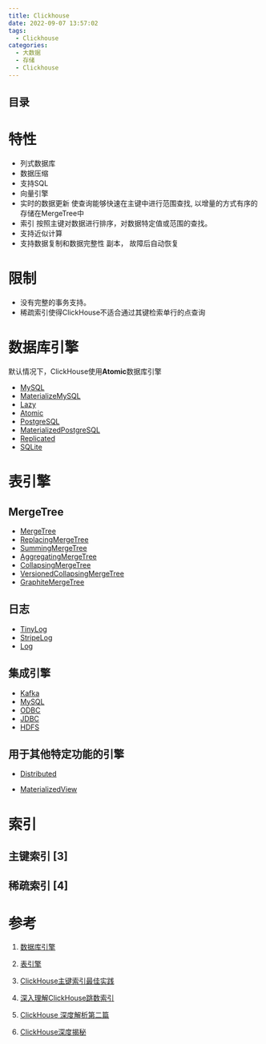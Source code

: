 ```yaml
---
title: Clickhouse
date: 2022-09-07 13:57:02
tags:
  - Clickhouse
categories: 
  - 大数据 
  - 存储
  - Clickhouse
---
```


<p></p>
<!-- more -->

## 目录
<!-- toc -->

# 特性
+ 列式数据库
+ 数据压缩
+ 支持SQL
+ 向量引擎
+ 实时的数据更新
  使查询能够快速在主键中进行范围查找, 以增量的方式有序的存储在MergeTree中
+ 索引
  按照主键对数据进行排序，对数据特定值或范围的查找。
+ 支持近似计算
+ 支持数据复制和数据完整性
  副本， 故障后自动恢复

# 限制
+ 没有完整的事务支持。
+ 稀疏索引使得ClickHouse不适合通过其键检索单行的点查询


# 数据库引擎
默认情况下，ClickHouse使用**Atomic**数据库引擎

- [MySQL](https://clickhouse.com/docs/zh/engines/database-engines/mysql)
- [MaterializeMySQL](https://clickhouse.com/docs/zh/engines/database-engines/materialized-mysql)
- [Lazy](https://clickhouse.com/docs/zh/engines/database-engines/lazy)
- [Atomic](https://clickhouse.com/docs/zh/engines/database-engines/atomic)
- [PostgreSQL](https://clickhouse.com/docs/zh/engines/database-engines/postgresql)
- [MaterializedPostgreSQL](https://clickhouse.com/docs/zh/engines/database-engines/materialized-postgresql)
- [Replicated](https://clickhouse.com/docs/zh/engines/database-engines/replicated)
- [SQLite](https://clickhouse.com/docs/zh/engines/database-engines/sqlite)



# 表引擎

## MergeTree

- [MergeTree](https://clickhouse.com/docs/zh/engines/table-engines/mergetree-family/mergetree#mergetree)
- [ReplacingMergeTree](https://clickhouse.com/docs/zh/engines/table-engines/mergetree-family/replacingmergetree#replacingmergetree)
- [SummingMergeTree](https://clickhouse.com/docs/zh/engines/table-engines/mergetree-family/summingmergetree#summingmergetree)
- [AggregatingMergeTree](https://clickhouse.com/docs/zh/engines/table-engines/mergetree-family/aggregatingmergetree#aggregatingmergetree)
- [CollapsingMergeTree](https://clickhouse.com/docs/zh/engines/table-engines/mergetree-family/collapsingmergetree#table_engine-collapsingmergetree)
- [VersionedCollapsingMergeTree](https://clickhouse.com/docs/zh/engines/table-engines/mergetree-family/versionedcollapsingmergetree#versionedcollapsingmergetree)
- [GraphiteMergeTree](https://clickhouse.com/docs/zh/engines/table-engines/mergetree-family/graphitemergetree#graphitemergetree)





## 日志

- [TinyLog](https://clickhouse.com/docs/zh/engines/table-engines/log-family/tinylog#tinylog)
- [StripeLog](https://clickhouse.com/docs/zh/engines/table-engines/log-family/stripelog#stripelog)
- [Log](https://clickhouse.com/docs/zh/engines/table-engines/log-family/log#log)



## 集成引擎

- [Kafka](https://clickhouse.com/docs/zh/engines/table-engines/integrations/kafka#kafka)
- [MySQL](https://clickhouse.com/docs/zh/engines/table-engines/integrations/mysql#mysql)
- [ODBC](https://clickhouse.com/docs/zh/engines/table-engines/integrations/odbc#table-engine-odbc)
- [JDBC](https://clickhouse.com/docs/zh/engines/table-engines/integrations/jdbc#table-engine-jdbc)
- [HDFS](https://clickhouse.com/docs/zh/engines/table-engines/integrations/hdfs#hdfs)



## 用于其他特定功能的引擎

- [Distributed](https://clickhouse.com/docs/zh/engines/table-engines/special/distributed#distributed)

- [MaterializedView](https://clickhouse.com/docs/zh/engines/table-engines/special/materializedview#materializedview)

# 索引  
## 主键索引 [3]

## 稀疏索引 [4]


# 参考

1. [数据库引擎](https://clickhouse.com/docs/zh/engines/database-engines)
2. [表引擎](https://clickhouse.com/docs/zh/engines/table-engines)
3. [ClickHouse主键索引最佳实践](https://clickhouse.com/docs/zh/guides/best-practices)
4. [深入理解ClickHouse跳数索引](https://clickhouse.com/docs/zh/guides/improving-query-performance/skipping-indexes)

100. [ClickHouse 深度解析第二篇](https://blog.csdn.net/wmq880204/article/details/124224992)
101. [ClickHouse深度揭秘](https://zhuanlan.zhihu.com/p/98135840)